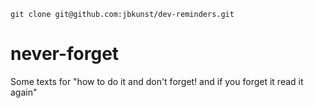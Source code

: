 `git clone git@github.com:jbkunst/dev-reminders.git`

# never-forget

Some texts for "how to do it and don't forget! and if you forget it read it again"
